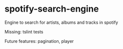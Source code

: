 # spotify-search-engine
Engine to search for artists, albums and tracks in spotify



Missing:
tslint
tests


Future features:
pagination,
player
